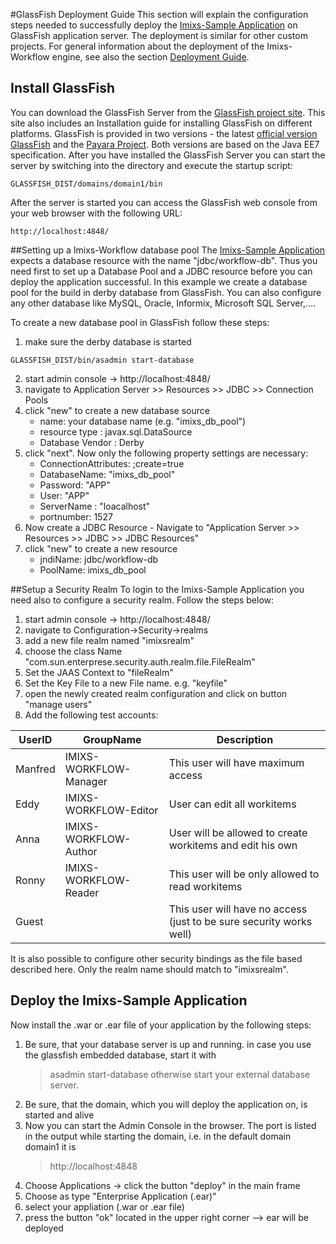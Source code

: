 #GlassFish Deployment Guide
This section will explain the configuration steps needed to successfully deploy the [Imixs-Sample Application](../sampleapplication.html) on GlassFish application server. The deployment is similar for other custom projects. For general information about the deployment of the Imixs-Workflow engine, see also the section [Deployment Guide](./deployment_guide.html).

## Install GlassFish
You can download the GlassFish Server from the [GlassFish project site](http://www.glassfish.org). This site also includes an Installation guide for installing GlassFish on different platforms. GlassFish is provided in two versions - the latest [official version GlassFish](https://glassfish.java.net/) and the [Payara Project](http://www.payara.fish/). Both versions are based on the Java EE7 specification. After you have installed the GlassFish Server you can start the server by switching into the directory and execute the startup script:
 
    GLASSFISH_DIST/domains/domain1/bin
 
After the server is started you can access the GlassFish web console from your web browser with the following URL:

    http://localhost:4848/
      
##Setting up a Imixs-Workflow database pool
The [Imixs-Sample Application](../sampleapplication.html) expects a database resource with the name "jdbc/workflow-db". Thus you need first to set up a Database Pool and a JDBC resource before you can deploy the application successful. In this example we create a database pool for the build in derby database from GlassFish.  You can also configure any other database like MySQL, Oracle, Informix, Microsoft SQL Server,....

To create a new database pool in GlassFish follow these steps:

   1. make sure the derby database is started   
       
    GLASSFISH_DIST/bin/asadmin start-database

   2. start admin console -> http://localhost:4848/   
   3. navigate to   Application Server  >>  Resources  >>  JDBC  >>  Connection Pools
   4. click "new" to create a new database source
      * name: your database name (e.g. "imixs_db_pool")
      * resource type : javax.sql.DataSource
      * Database Vendor : Derby
   5. click "next". Now only the following property settings are necessary:
      * ConnectionAttributes: ;create=true
      * DatabaseName: "imixs_db_pool"
      * Password: "APP"
      * User: "APP"
      * ServerName : "loacalhost"
      * portnumber: 1527
   6. Now create a JDBC Resource - Navigate to "Application Server  >>  Resources  >>  JDBC  >>  JDBC Resources"
   7. click "new" to create a new resource
       - jndiName: jdbc/workflow-db
       - PoolName: imixs_db_pool 

##Setup a Security Realm
To login to the Imixs-Sample Application you need also to configure a security realm.  Follow the steps below:
 
   1. start admin console -> http://localhost:4848/   
   2. navigate to  Configuration->Security->realms
   3. add a new file realm named "imixsrealm"
   4. choose the class Name "com.sun.enterprese.security.auth.realm.file.FileRealm"
   5. Set the JAAS Context to "fileRealm"
   6. Set the Key File to a new File name. e.g. "keyfile"
   7. open the newly created realm configuration and click on button "manage users"
   8. Add the following test accounts:

| UserID       |GroupName                |Description                         | 
|--------------|-------------------------|------------------------------------|
|Manfred       |IMIXS-WORKFLOW-Manager   | This user will have maximum access |
|Eddy          |IMIXS-WORKFLOW-Editor    | User can edit all workitems         |
|Anna          |IMIXS-WORKFLOW-Author    | User will be allowed to create workitems and edit his own     |
|Ronny         |IMIXS-WORKFLOW-Reader    | This user will be only allowed to read workitems   |
|Guest         |                         | This user will have no access (just to be sure security works well) 
  
It is also possible to configure other security bindings as the file based described here.  Only the realm name should match to "imixsrealm". 

## Deploy the Imixs-Sample Application
Now install the .war or .ear file of your application by the following steps:

   1. Be sure, that your database server is up and running. 
      in case you use the glassfish embedded database, start it with
      >asadmin start-database
      otherwise start your external database server.
   2. Be sure, that the domain, which you will deploy the application on, is started and alive
   3. Now you can start the Admin Console in the browser. The port is listed in the output while starting the domain, i.e. in the default domain domain1 it is
      >http://localhost:4848
   4. Choose Applications ->  click the button "deploy" in the main frame
   5. Choose as type "Enterprise Application (.ear)"
   6. select your appliation (.war or .ear file)
   7. press the button "ok" located in the upper right corner --> ear will be deployed

 

